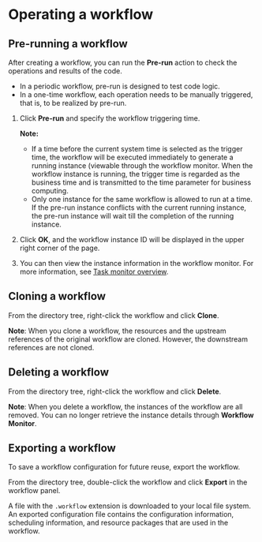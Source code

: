 # Operating a workflow

## Pre-running a workflow

After creating a workflow, you can run the **Pre-run** action to check the operations and results of the code.

- In a periodic workflow, pre-run is designed to test code logic.
- In a one-time workflow, each operation needs to be manually triggered, that is, to be realized by pre-run.


1. Click **Pre-run** and specify the workflow triggering time.

   **Note:**
   - If a time before the current system time is selected as the trigger time, the workflow will be executed immediately to generate a running instance (viewable through the workflow monitor. When the workflow instance is running, the trigger time is regarded as the business time and is transmitted to the time parameter for business computing.
   - Only one instance for the same workflow is allowed to run at a time. If the pre-run instance conflicts with the current running instance, the pre-run instance will wait till the completion of the running instance.

2. Click **OK**, and the workflow instance ID will be displayed in the upper right corner of the page.

3. You can then view the instance information in the workflow monitor. For more information, see [Task monitor overview](../task_monitor/taskmonitor_overview).

## Cloning a workflow

From the directory tree, right-click the workflow and click **Clone**.

**Note**: When you clone a workflow, the resources and the upstream references of the original workflow are cloned. However, the downstream references are not cloned.


## Deleting a workflow

From the directory tree, right-click the workflow and click **Delete**.

**Note**: When you delete a workflow, the instances of the workflow are all removed. You can no longer retrieve the instance details through **Workflow Monitor**.

## Exporting a workflow

To save a workflow configuration for future reuse, export the workflow.

From the directory tree, double-click the workflow and click **Export** in the workflow panel.

A file with the `.workflow` extension is downloaded to your local file system. An exported configuration file contains the configuration information, scheduling information, and resource packages that are used in the workflow.

